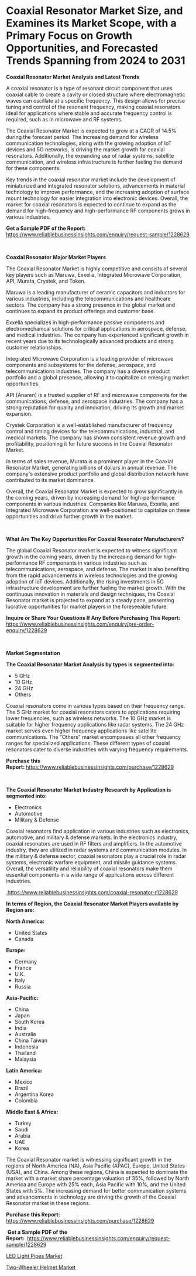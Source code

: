 <p><h1>Coaxial Resonator Market Size, and Examines its Market Scope, with a Primary Focus on Growth Opportunities, and Forecasted Trends Spanning from 2024 to 2031</h1></p><p><strong>Coaxial Resonator Market Analysis and Latest Trends</strong></p>
<p><p>A coaxial resonator is a type of resonant circuit component that uses coaxial cable to create a cavity or closed structure where electromagnetic waves can oscillate at a specific frequency. This design allows for precise tuning and control of the resonant frequency, making coaxial resonators ideal for applications where stable and accurate frequency control is required, such as in microwave and RF systems.</p><p>The Coaxial Resonator Market is expected to grow at a CAGR of 14.5% during the forecast period. The increasing demand for wireless communication technologies, along with the growing adoption of IoT devices and 5G networks, is driving the market growth for coaxial resonators. Additionally, the expanding use of radar systems, satellite communication, and wireless infrastructure is further fueling the demand for these components.</p><p>Key trends in the coaxial resonator market include the development of miniaturized and integrated resonator solutions, advancements in material technology to improve performance, and the increasing adoption of surface mount technology for easier integration into electronic devices. Overall, the market for coaxial resonators is expected to continue to expand as the demand for high-frequency and high-performance RF components grows in various industries.</p></p>
<p><strong>Get a Sample PDF of the Report:&nbsp;</strong> <a href="https://www.reliablebusinessinsights.com/enquiry/request-sample/1228629">https://www.reliablebusinessinsights.com/enquiry/request-sample/1228629</a></p>
<p>&nbsp;</p>
<p><strong>Coaxial Resonator Major Market Players</strong></p>
<p><p>The Coaxial Resonator Market is highly competitive and consists of several key players such as Maruwa, Exxelia, Integrated Microwave Corporation, API, Murata, Crystek, and Token.</p><p>Maruwa is a leading manufacturer of ceramic capacitors and inductors for various industries, including the telecommunications and healthcare sectors. The company has a strong presence in the global market and continues to expand its product offerings and customer base.</p><p>Exxelia specializes in high-performance passive components and electromechanical solutions for critical applications in aerospace, defense, and medical industries. The company has experienced significant growth in recent years due to its technologically advanced products and strong customer relationships.</p><p>Integrated Microwave Corporation is a leading provider of microwave components and subsystems for the defense, aerospace, and telecommunications industries. The company has a diverse product portfolio and a global presence, allowing it to capitalize on emerging market opportunities.</p><p>API (Anaren) is a trusted supplier of RF and microwave components for the communications, defense, and aerospace industries. The company has a strong reputation for quality and innovation, driving its growth and market expansion.</p><p>Crystek Corporation is a well-established manufacturer of frequency control and timing devices for the telecommunications, industrial, and medical markets. The company has shown consistent revenue growth and profitability, positioning it for future success in the Coaxial Resonator Market.</p><p>In terms of sales revenue, Murata is a prominent player in the Coaxial Resonator Market, generating billions of dollars in annual revenue. The company's extensive product portfolio and global distribution network have contributed to its market dominance.</p><p>Overall, the Coaxial Resonator Market is expected to grow significantly in the coming years, driven by increasing demand for high-performance components in various industries. Companies like Maruwa, Exxelia, and Integrated Microwave Corporation are well-positioned to capitalize on these opportunities and drive further growth in the market.</p></p>
<p>&nbsp;</p>
<p><strong>What Are The Key Opportunities For Coaxial Resonator Manufacturers?</strong></p>
<p><p>The global Coaxial Resonator market is expected to witness significant growth in the coming years, driven by the increasing demand for high-performance RF components in various industries such as telecommunications, aerospace, and defense. The market is also benefiting from the rapid advancements in wireless technologies and the growing adoption of IoT devices. Additionally, the rising investments in 5G infrastructure development are further fueling the market growth. With the continuous innovation in materials and design techniques, the Coaxial Resonator market is projected to expand at a steady pace, presenting lucrative opportunities for market players in the foreseeable future.</p></p>
<p><strong>Inquire or Share Your Questions If Any Before Purchasing This Report:</strong> <a href="https://www.reliablebusinessinsights.com/enquiry/pre-order-enquiry/1228629">https://www.reliablebusinessinsights.com/enquiry/pre-order-enquiry/1228629</a></p>
<p>&nbsp;</p>
<p><strong>Market Segmentation</strong></p>
<p><strong>The Coaxial Resonator Market Analysis by types is segmented into:</strong></p>
<p><ul><li>5 GHz</li><li>10 GHz</li><li>24 GHz</li><li>Others</li></ul></p>
<p><p>Coaxial resonators come in various types based on their frequency range. The 5 GHz market for coaxial resonators caters to applications requiring lower frequencies, such as wireless networks. The 10 GHz market is suitable for higher frequency applications like radar systems. The 24 GHz market serves even higher frequency applications like satellite communications. The "Others" market encompasses all other frequency ranges for specialized applications. These different types of coaxial resonators cater to diverse industries with varying frequency requirements.</p></p>
<p><strong>Purchase this Report:&nbsp;</strong><a href="https://www.reliablebusinessinsights.com/purchase/1228629">https://www.reliablebusinessinsights.com/purchase/1228629</a></p>
<p>&nbsp;</p>
<p><strong>The Coaxial Resonator Market Industry Research by Application is segmented into:</strong></p>
<p><ul><li>Electronics</li><li>Automotive</li><li>Military & Defense</li></ul></p>
<p><p>Coaxial resonators find application in various industries such as electronics, automotive, and military & defense markets. In the electronics industry, coaxial resonators are used in RF filters and amplifiers. In the automotive industry, they are utilized in radar systems and communication modules. In the military & defense sector, coaxial resonators play a crucial role in radar systems, electronic warfare equipment, and missile guidance systems. Overall, the versatility and reliability of coaxial resonators make them essential components in a wide range of applications across different industries.</p></p>
<p><a href="https://www.reliablebusinessinsights.com/coaxial-resonator-r1228629">&nbsp;https://www.reliablebusinessinsights.com/coaxial-resonator-r1228629</a></p>
<p><strong>In terms of Region, the Coaxial Resonator Market Players available by Region are:</strong></p>
<p>
    <p> <strong> North America: </strong>
        <ul>
            <li>United States</li>
            <li>Canada</li>
        </ul>
        </p> 
    <p> <strong> Europe: </strong>
        <ul>
            <li>Germany</li>
            <li>France</li>
            <li>U.K.</li>
            <li>Italy</li>
            <li>Russia</li>
        </ul>
        </p> 
    <p> <strong> Asia-Pacific: </strong>
        <ul>
            <li>China</li>
            <li>Japan</li>
            <li>South Korea</li>
            <li>India</li>
            <li>Australia</li>
            <li>China Taiwan</li>
            <li>Indonesia</li>
            <li>Thailand</li>
            <li>Malaysia</li>
        </ul>
        </p> 
    <p> <strong> Latin America: </strong>
        <ul>
            <li>Mexico</li>
            <li>Brazil</li>
            <li>Argentina Korea</li>
            <li>Colombia</li>
        </ul>
        </p> 
    <p> <strong> Middle East & Africa: </strong>
        <ul>
            <li>Turkey</li>
            <li>Saudi</li>
            <li>Arabia</li>
            <li>UAE</li>
            <li>Korea</li>
        </ul>
    </p>
    </p>
<p><p>The Coaxial Resonator market is witnessing significant growth in the regions of North America (NA), Asia Pacific (APAC), Europe, United States (USA), and China. Among these regions, China is expected to dominate the market with a market share percentage valuation of 35%, followed by North America and Europe with 25% each, Asia Pacific with 10%, and the United States with 5%. The increasing demand for better communication systems and advancements in technology are driving the growth of the Coaxial Resonator market in these regions.</p></p>
<p><strong>Purchase this Report: </strong><a href="https://www.reliablebusinessinsights.com/purchase/1228629">https://www.reliablebusinessinsights.com/purchase/1228629</a></p>
<p>&nbsp;<strong>Get a Sample PDF of the Report:&nbsp;&nbsp;</strong><a href="https://www.reliablebusinessinsights.com/enquiry/request-sample/1228629">https://www.reliablebusinessinsights.com/enquiry/request-sample/1228629</a></p>
<p><strong></strong></p>
<p><p><a href="https://github.com/okotobwrhuteie/Market-Research-Report-List-3/blob/main/led-light-pipes-market.md">LED Light Pipes Market</a></p><p><a href="https://github.com/LeilaniWyman2021/Market-Research-Report-List-1/blob/main/two-wheeler-helmet-market.md">Two-Wheeler Helmet Market</a></p></p>
